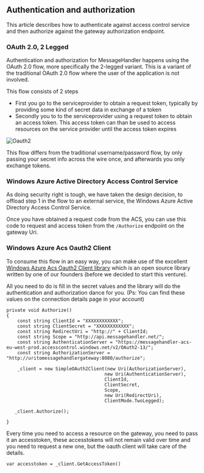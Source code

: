 ## Authentication and authorization

This article describes how to authenticate against access control service and then authorize against the gateway authorization endpoint.

### OAuth 2.0, 2 Legged

Authentication and authorization for MessageHandler happens using the OAuth 2.0 flow, more specifically the 2-legged variant. This is a variant of the traditional OAuth 2.0 flow where the user of the application is not involved.

This flow consists of 2 steps

- First you go to the serviceprovider to obtain a request token, typically by providing some kind of secret data in exchange of a token
- Secondly you to to the serviceprovider using a request token to obtain an access token. This access token can than be used to access resources on the service provider until the access token expires

![Oauth2](http://www.websequencediagrams.com/cgi-bin/cdraw?lz=cGFydGljaXBhbnQgVXNlcgoABQxDb25zdW0ABg8iU2VydmljZSBQcm92aWRlciIKCm5vdGUgb3ZlcgApCiAgNi4xIE9idGFpbmluZyBhbiBVbmF1dGhvcml6ZWQgUmVxdWVzdCBUb2tlbgplbmQgbm90ZQoKAGwILT4AVxI6ICI2LjEuMS4AgREJAFoHcyBhAEMOIgphY3RpdmF0ZQCBHBQAgTESLT4AgWQIAF0HMi4gAIFYECBJc3N1ZXMgYSBwcmUtAIEzGCIKZGUAYBwAgQ8KAIJVCQCCJxgzAIIxDkFjY2VzcwCBfzIzAIIkDQCCcQdzAEIQIgoAgS0MAIESCgCBLx0AgighMwCCNBVHcmFuAGIgAIRUEw&s=vs2010)

This flow differs from the traditional username/password flow, by only passing your secret info across the wire once, and afterwards you only exchange tokens.

### Windows Azure Active Directory Access Control Service

As doing security right is tough, we have taken the design decision, to offload step 1 in the flow to an external service, the Windows Azure Active Directory Access Control Service.

Once you have obtained a request code from the ACS, you can use this code to request and access token from the `/Authorize` endpoint on the gateway Uri.

### Windows Azure Acs Oauth2 Client

To consume this flow in an easy way, you can make use of the excellent [Windows Azure Acs Oauth2 Client library](http://www.nuget.org/packages/WindowsAzure.Acs.Oauth2.client) which is an open source library written by one of our founders (before we decided to start this venture).

All you need to do is fill in the secret values and the library will do the authentication and authorization dance for you. (Ps: You can find these values on the connection details page in your account)

	private void Authorize()
    {
		const string ClientId = "XXXXXXXXXXXX"; 
        const string ClientSecret = "XXXXXXXXXXXX"; 
        const string RedirectUri = "http://" + ClientId;
        const string Scope = "http://api.messagehandler.net/";
        const string AuthenticationServer = "https://messagehandler-acs-eu-west-prod.accesscontrol.windows.net/v2/OAuth2-13/";
        const string AuthorizationServer = "http://uritomessagehandlergateway:8080/authorize";

        _client = new SimpleOAuth2Client(new Uri(AuthorizationServer), 
    							        new Uri(AuthenticationServer), 
                						ClientId, 
               							ClientSecret, 
                						Scope, 
                						new Uri(RedirectUri), 
                						ClientMode.TwoLegged);

       _client.Authorize();
	   
    }

Every time you need to access a resource on the gateway, you need to pass it an accesstoken, these accesstokens will not remain valid over time and you need to request a new one, but the oauth client will take care of the details.

	var accesstoken = _client.GetAccessToken()
